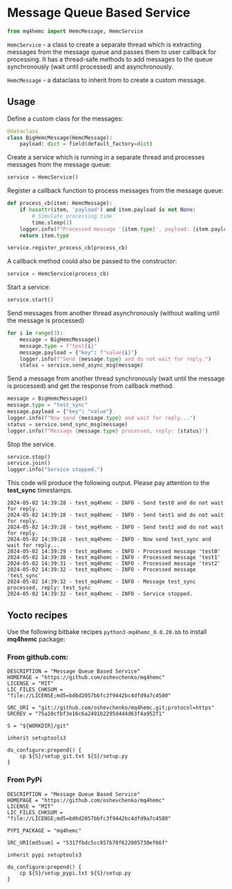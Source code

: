 # Message Queue Based Service
```py
from mq4hemc import HemcMessage, HemcService
```
`HemcService` - a class to create a separate thread which is extracting messages
from the message queue and passes them to user callback for processing.
It has a thread-safe methods to add messages to the queue synchronously
(wait until processed) and asynchronously.


`HemcMessage` - a dataclass to inherit from to create a custom message.

## Usage
Define a custom class for the messages:
```py
@dataclass
class BigHemcMessage(HemcMessage):
    payload: dict = field(default_factory=dict)
```
Create a service which is running in a separate thread and processes
messages from the message queue:
```py
service = HemcService()
```
Register a callback function to process messages from the message queue:
```py
def process_cb(item: HemcMessage):
    if hasattr(item, 'payload') and item.payload is not None:
        # Simulate processing time
        time.sleep(1)
    logger.info(f"Processed message '{item.type}', payload: {item.payload}")
    return item.type

service.register_process_cb(process_cb)
```
A callback method could also be passed to the constructor:
```py
service = HemcService(process_cb)
```
Start a service:
```py
service.start()
```
Send messages from another thread asynchronously (without waiting until the message is processed)
```py
for i in range(3):
    message = BigHemcMessage()
    message.type = f"test{i}"
    message.payload = {"key": f"value{i}"}
    logger.info(f"Send {message.type} and do not wait for reply.")
    status = service.send_async_msg(message)
```
Send a message from another thread  synchronously (wait until the message is processed) and get the response from callback method.
```py
message = BigHemcMessage()
message.type = "test_sync"
message.payload = {"key": "value"}
logger.info(f"Now send {message.type} and wait for reply...")
status = service.send_sync_msg(message)
logger.info(f"Message {message.type} processed, reply: {status}")
```
Stop the service.
```py
service.stop()
service.join()
logger.info("Service stopped.")
```
This code will produce the following output. Please pay attention to the **test_sync** timestamps.
```
2024-05-02 14:39:28 - test_mq4hemc - INFO - Send test0 and do not wait for reply.
2024-05-02 14:39:28 - test_mq4hemc - INFO - Send test1 and do not wait for reply.
2024-05-02 14:39:28 - test_mq4hemc - INFO - Send test2 and do not wait for reply.
2024-05-02 14:39:28 - test_mq4hemc - INFO - Now send test_sync and wait for reply...
2024-05-02 14:39:29 - test_mq4hemc - INFO - Processed message 'test0'
2024-05-02 14:39:30 - test_mq4hemc - INFO - Processed message 'test1'
2024-05-02 14:39:31 - test_mq4hemc - INFO - Processed message 'test2'
2024-05-02 14:39:32 - test_mq4hemc - INFO - Processed message 'test_sync'
2024-05-02 14:39:32 - test_mq4hemc - INFO - Message test_sync processed, reply: test_sync
2024-05-02 14:39:32 - test_mq4hemc - INFO - Service stopped.
```
## Yocto recipes
Use the following bitbake recipes `python3-mq4hemc_0.0.20.bb` to install **mq4hemc** package:

### From github.com:
```
DESCRIPTION = "Message Queue Based Service"
HOMEPAGE = "https://github.com/oshevchenko/mq4hemc"
LICENSE = "MIT"
LIC_FILES_CHKSUM = "file://LICENSE;md5=bd6d2057bbfc3f9442bc4dfd9a7c4580"

SRC_URI = "git://github.com/oshevchenko/mq4hemc.git;protocol=https"
SRCREV = "75a10cfbf3e16c6a2491b2295d4d4d63f4a952f1"

S = "${WORKDIR}/git"

inherit setuptools3

do_configure:prepend() {
    cp ${S}/setup_git.txt ${S}/setup.py
}
```
### From PyPi
```
DESCRIPTION = "Message Queue Based Service"
HOMEPAGE = "https://github.com/oshevchenko/mq4hemc"
LICENSE = "MIT"
LIC_FILES_CHKSUM = "file://LICENSE;md5=bd6d2057bbfc3f9442bc4dfd9a7c4580"

PYPI_PACKAGE = "mq4hemc"

SRC_URI[md5sum] = "5317fbdc5cc857b70f622005730ef66f"

inherit pypi setuptools3

do_configure:prepend() {
    cp ${S}/setup_pypi.txt ${S}/setup.py
}
```